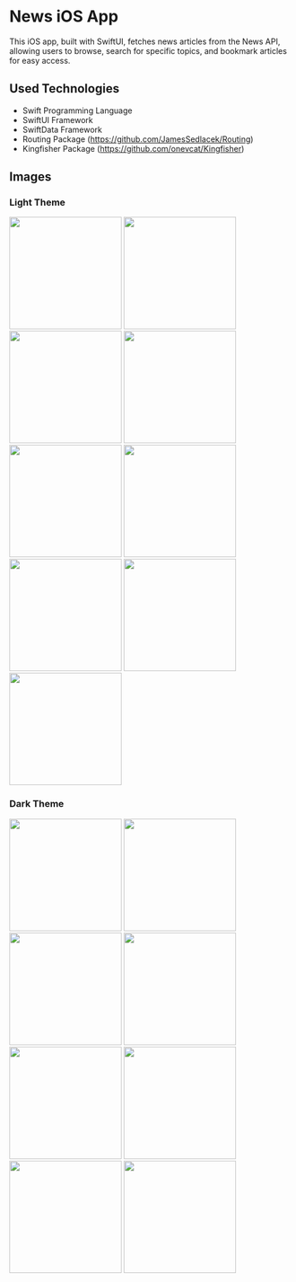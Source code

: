 # News iOS App

This iOS app, built with SwiftUI, fetches news articles from the News API, allowing users to browse, search for specific topics, and bookmark articles for easy access.

## Used Technologies

- Swift Programming Language
- SwiftUI Framework
- SwiftData Framework
- Routing Package (https://github.com/JamesSedlacek/Routing)
- Kingfisher Package (https://github.com/onevcat/Kingfisher)

## Images

### Light Theme

<img src="https://github.com/user-attachments/assets/d9635230-e888-4bca-9b77-c8823f9be5a7" width="200">

<img src="https://github.com/user-attachments/assets/18810466-93f3-454a-9bd5-33a16ca1c627" width="200">

<img src="https://github.com/user-attachments/assets/c6900ed5-b05f-4c0b-9945-7af2994e1865" width="200">

<img src="https://github.com/user-attachments/assets/f8d0e7aa-341c-4cd5-8dd2-934debc5c04f" width="200">

<img src="https://github.com/user-attachments/assets/460ed0fe-8c5d-4530-b624-6db26ebc95fe" width="200">

<img src="https://github.com/user-attachments/assets/e0480515-20a7-40a8-9cea-9f6c45c13cc4" width="200">

<img src="https://github.com/user-attachments/assets/464925c7-a7ec-4725-bca4-683a4ca95be8" width="200">

<img src="https://github.com/user-attachments/assets/e7e385e5-2977-4564-afd3-fe11a702f841" width="200">

<img src="https://github.com/user-attachments/assets/eac8c523-5fbf-46ab-ba5c-1b2e5c74717b" width="200">

### Dark Theme

<img src="https://github.com/user-attachments/assets/bf6398e5-9e0f-46e9-94a8-8ea9afb8c432" width="200">

<img src="https://github.com/user-attachments/assets/72aa4dcc-2e70-4a48-b440-2b4f208e0135" width="200">

<img src="https://github.com/user-attachments/assets/f9dd9e9a-f2b4-46ba-b229-ac93f0d193bc" width="200">

<img src="https://github.com/user-attachments/assets/b3ff4fa1-fa81-4805-983e-110439d4bbe0" width="200">

<img src="https://github.com/user-attachments/assets/e2392c51-59e2-419a-b0c8-bb3010d25791" width="200">

<img src="https://github.com/user-attachments/assets/b9123ef7-4936-4bbe-8301-7aec34e31a9c" width="200">

<img src="https://github.com/user-attachments/assets/72465422-6b55-4c8a-84f2-658c12b9711e" width="200">

<img src="https://github.com/user-attachments/assets/b6b0fb73-5a11-40ee-b8f4-561388a0c9d7" width="200">

